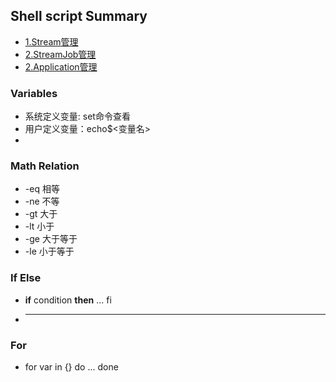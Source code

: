 ## Shell script Summary
- [1.Stream管理](#1stream管理)
- [2.StreamJob管理](#2streamjob管理)
- [2.Application管理](#2application管理)

### Variables
- 系统定义变量: set命令查看
- 用户定义变量：echo$<变量名>  
- 

### Math Relation
- -eq 相等
- -ne 不等
- -gt 大于
- -lt 小于
- -ge 大于等于
- -le 小于等于

### If Else
- **if** condition **then** ... fi
- ** ** 

### For 
- for var in {} do ... done   



